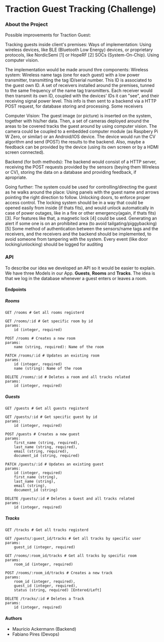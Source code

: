 # Traction Guest Tracking (Challenge)

### About the Project

Possible improvements for Traction Guest:

Tracking guests inside client's premises:
Ways of implementation:
Using wireless devices, like BLE (Bluetooth Low Energy) devices, or proprietary protocols, like NordicSemi [1] or HopeRF [2] SOCs (System-On-Chip).
Using computer vision.

The implementation would be made around thre components:
Wireless system:
Wireless name tags (one for each guest) with a low power transmitter, transmitting the tag ID/serial number. This ID is associated to the guest own ID.
A set of receivers installed around the premises, tunned to the same frequency of the name tag transmitters. Each receiver would then transmit its own ID, coupled with the devices' IDs it can "see", and their receiving signal power level. This info is then sent to a backend via a HTTP POST request, for database storing and processing. Some receivers

Computer Vision:
The guest image (or picture) is inserted on the system, together with his/her data. Then, a set of cameras deployed around the areas to be covered tracks the guest around by using computer vision. The camera could be coupled to a embedded computer module (as Raspbery Pi W Zero, or similar) or an Android/IOS device. The device would run the CV algorithm and send (POST) the results to the backend. Also, maybe a feedback can be provided by the device (using its own screen or by a HDMI screen connected).

Backend (for both methods):
The backend would consist of a HTTP server, receiving the POST requests provided by the sensors (beying them Wireless or CV), storing the data on a database and providing feedback, if apropriate.

Going further:
The system could be used for controlling/directing the guest as he walks around the place:
Using panels with the guest name and arrows pointing the right direction to follow.
Unlocking doors, to enforce proper access control. The locking system should be in a way that could be opened easily from inside (if thats fits), and would unlock automatically in case of power outages, like in a fire or other emergency(again, if thats fits) [3]. For features like that, a magnetic lock [4] could be used.
Generating an alert if some one is on an prohibited area (to avoid tailgating/piggybacking) [5]
Some method of authentication between the sensors/name tags and the receivers, and the receivers and the backend should be implemented, to avoid someone from tampering with the system.
Every event (like door locking/unlocking) should be logged for auditing

### API

To describe our idea we developed an API so it would be easier to explain. We have three Models in our App. __Guests__, __Rooms__ and __Tracks__. The idea is that we log in the database whenever a guest enters or leaves a room.

#### Endpoints

##### Rooms

```
GET /rooms # Get all rooms registerd
```
```
GET /rooms/:id # Get specific room by id
params:
	id (integer, required)
```
```
POST /rooms # Creates a new room
params:
	name (string, required): Name of the room
```
```
PATCH /rooms/:id # Updates an existing room
params:
	id (integer, required)
	name (string): Name of the room
```
```
DELETE /rooms/:id # Deletes a room and all tracks related
params:
	id (integer, required)
```

##### Guests

```
GET /guests # Get all guests registerd
```
```
GET /guests/:id # Get specific guest by id
params:
	id (integer, required)
```
```
POST /guests # Creates a new guest
params:
	first_name (string, required),
	last_name (string, required),
	email (string, required),
	document_id (string, required)
```
```
PATCH /guests/:id # Updates an existing guest
params:
	id (integer, required)
    first_name (string),
	last_name (string),
	email (string),
	document_id (string)
```
```
DELETE /guests/:id # Deletes a Guest and all tracks related
params:
	id (integer, required)
```

##### Tracks

```
GET /tracks # Get all tracks registerd
```
```
GET /guests/:guest_id/tracks # Get all tracks by specific user
params:
	guest_id (integer, required)
```
```
GET /rooms/:room_id/tracks # Get all tracks by specific room
params:
	room_id (integer, required)
```
```
POST /rooms/:room_id/tracks # Creates a new track
params:
	room_id (integer, required),
    guest_id (integer, required),
    status (string, required) [Entered/Left]
```
```
DELETE /tracks/:id # Deletes a Track
params:
	id (integer, required)
```

#### Authors
* Maurício Ackermann (Backend)
* Fabiano Pires (Devops)
